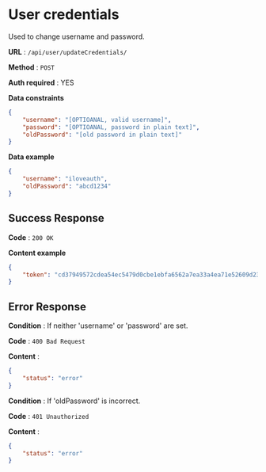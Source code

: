 # User credentials

Used to change username and password. 

**URL** : `/api/user/updateCredentials/`

**Method** : `POST`

**Auth required** : YES

**Data constraints**

```json
{
    "username": "[OPTIOANAL, valid username]",
    "password": "[OPTIOANAL, password in plain text]",
    "oldPassword": "[old password in plain text]"
}
```

**Data example**

```json
{
    "username": "iloveauth",
    "oldPassword": "abcd1234"
}
```


## Success Response

**Code** : `200 OK`

**Content example**

```json
{
    "token": "cd37949572cdea54ec5479d0cbe1ebfa6562a7ea33a4ea71e52609d232b5"
}
```

## Error Response

**Condition** : If neither 'username' or 'password' are set.

**Code** : `400 Bad Request`

**Content** :

```json
{
    "status": "error"
}
```

**Condition** : If 'oldPassword' is incorrect.

**Code** : `401 Unauthorized`

**Content** :

```json
{
    "status": "error"
}
```